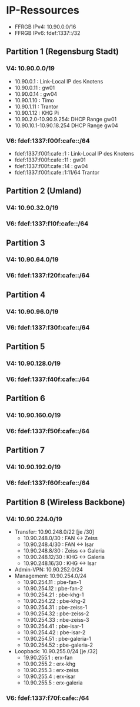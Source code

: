 # IP-Ressources

* FFRGB IPv4: 10.90.0.0/16
* FFRGB IPv6: fdef:1337::/32

## Partition 1 (Regensburg Stadt)
### V4: 10.90.0.0/19
* 10.90.0.1  : Link-Local IP des Knotens
* 10.90.0.11 : gw01
* 10.90.0.14 : gw04
* 10.90.1.10 : Timo
* 10.90.1.11 : Trantor
* 10.90.1.12 : KHG Pi
* 10.90.2.0-10.90.9.254: DHCP Range gw01
* 10.90.10.1-10.90.18.254 DHCP Range gw04

### V6: fdef:1337:f00f:cafe::/64
* fdef:1337:f00f:cafe::1  : Link-Local IP des Knotens
* fdef:1337:f00f:cafe::11 : gw01
* fdef:1337:f00f:cafe::14 : gw04
* fdef:1337:f00f:cafe::1:11/64 Trantor

## Partition 2 (Umland)
### V4: 10.90.32.0/19
### V6: fdef:1337:f10f:cafe::/64

## Partition 3
### V4: 10.90.64.0/19
### V6: fdef:1337:f20f:cafe::/64

## Partition 4
### V4: 10.90.96.0/19
### V6: fdef:1337:f30f:cafe::/64

## Partition 5
### V4: 10.90.128.0/19
### V6: fdef:1337:f40f:cafe::/64

## Partition 6
### V4: 10.90.160.0/19
### V6: fdef:1337:f50f:cafe::/64

## Partition 7
### V4: 10.90.192.0/19
### V6: fdef:1337:f60f:cafe::/64

## Partition 8 (Wireless Backbone)
### V4: 10.90.224.0/19
* Transfer: 10.90.248.0/22 [je /30]
  * 10.90.248.0/30 : FAN <-> Zeiss
  * 10.90.248.4/30 : FAN <-> Isar
  * 10.90.248.8/30 : Zeiss <-> Galeria
  * 10.90.248.12/30 : KHG <-> Galeria
  * 10.90.248.16/30 : KHG <-> Isar
* Admin-VPN: 10.90.252.0/24 
* Management: 10.90.254.0/24
  * 10.90.254.11 : pbe-fan-1
  * 10.90.254.12 : pbe-fan-2
  * 10.90.254.21 : pbe-khg-1
  * 10.90.254.22 : pbe-khg-2
  * 10.90.254.31 : pbe-zeiss-1
  * 10.90.254.32 : pbe-zeiss-2
  * 10.90.254.33 : nbe-zeiss-3
  * 10.90.254.41 : pbe-isar-1
  * 10.90.254.42 : pbe-isar-2
  * 10.90.254.51 : pbe-galeria-1
  * 10.90.254.52 : pbe-galeria-2
* Loopback: 10.90.255.0/24 [je /32]
  * 19.90.255.1 : erx-fan
  * 10.90.255.2 : erx-khg
  * 10.90.255.3 : erx-zeiss
  * 10.90.255.4 : erx-isar
  * 10.90.255.5 : erx-galeria
### V6: fdef:1337:f70f:cafe::/64
